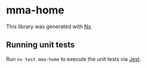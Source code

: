 # mma-home

This library was generated with [Nx](https://nx.dev).

## Running unit tests

Run `nx test mma-home` to execute the unit tests via [Jest](https://jestjs.io).

